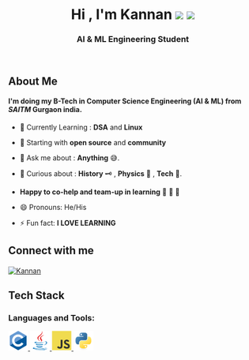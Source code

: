 <h1 align="center">Hi , I'm Kannan <img src="https://media.giphy.com/media/hvRJCLFzcasrR4ia7z/giphy.gif" width="28"> <img src="https://emojis.slackmojis.com/emojis/images/1531849430/4246/blob-sunglasses.gif?1531849430" width="28"/></h3></h1>
<h3 align="center">AI & ML Engineering Student</h3>
<br>

##   About Me

<h4>  I'm doing my B-Tech in Computer Science Engineering (AI & ML) from <i>SAITM</i> Gurgaon india. </h4>


- 🌱 Currently Learning : **DSA** and **Linux**

- 👾 Starting with **open source** and **community**

- 💬 Ask me about : **Anything** 😅.


-  🤔 Curious about :  **History** 🗝️ , **Physics** 🐧 , **Tech** 🤔.

 
- **Happy to co-help and team-up in learning** 🥇 🥈 🥉

- 😄 Pronouns: He/His


- ⚡ Fun fact: **I LOVE LEARNING**


## Connect with me
<p align="left">
<a href="https://twitter.com/kannanj362" target="blank"><img align="center" src="https://raw.githubusercontent.com/rahuldkjain/github-profile-readme-generator/master/src/images/icons/Social/twitter.svg" alt="Kannan" height="30" width="40" /></a>
</p>


## Tech Stack
<h3 align="left">Languages and Tools:</h3>
<p align="left"> <a href="https://www.cprogramming.com/" target="_blank"> <img src="https://raw.githubusercontent.com/devicons/devicon/master/icons/c/c-original.svg" alt="c" width="40" height="40"/> </a> <a href="https://www.java.com" target="_blank"> <img src="https://raw.githubusercontent.com/devicons/devicon/master/icons/java/java-original.svg" alt="java" width="40" height="40"/> </a> <a href="https://developer.mozilla.org/en-US/docs/Web/JavaScript" target="_blank"> <img src="https://raw.githubusercontent.com/devicons/devicon/master/icons/javascript/javascript-original.svg" alt="javascript" width="40" height="40"/> </a> <a href="https://www.python.org" target="_blank"> <img src="https://raw.githubusercontent.com/devicons/devicon/master/icons/python/python-original.svg" alt="python" width="40" height="40"/> </a> </p>
